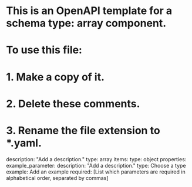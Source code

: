 # This is an OpenAPI template for a schema type: array component.
# To use this file:
#  1. Make a copy of it.
#  2. Delete these comments.
#  3. Rename the file extension to *.yaml.
description: "Add a description."
type: array
items:
  type: object
  properties:
    example_parameter:
      description: "Add a description."
      type: Choose a type
      example: Add an example
  required: [List which parameters are required in alphabetical order, separated by commas]
